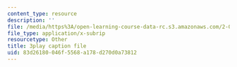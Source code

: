 ```yaml
---
content_type: resource
description: ''
file: /media/https%3A/open-learning-course-data-rc.s3.amazonaws.com/2-003sc-engineering-dynamics-fall-2011/83d26180046f5568a178d270d0a73812_d00XI_UTKQo.vtt
file_type: application/x-subrip
resourcetype: Other
title: 3play caption file
uid: 83d26180-046f-5568-a178-d270d0a73812
---
```

